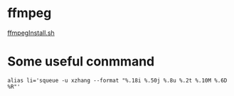 # ffmpeg

[ffmpegInstall.sh](ffmpegInstall.sh)

# Some useful conmmand
```
alias li='squeue -u xzhang --format "%.18i %.50j %.8u %.2t %.10M %.6D %R"'
```